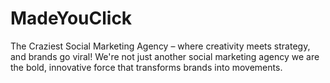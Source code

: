 # MadeYouClick
The Craziest Social Marketing Agency – where creativity meets strategy, and brands go viral! We're not just another social marketing agency we are the bold, innovative force that transforms brands into movements.
